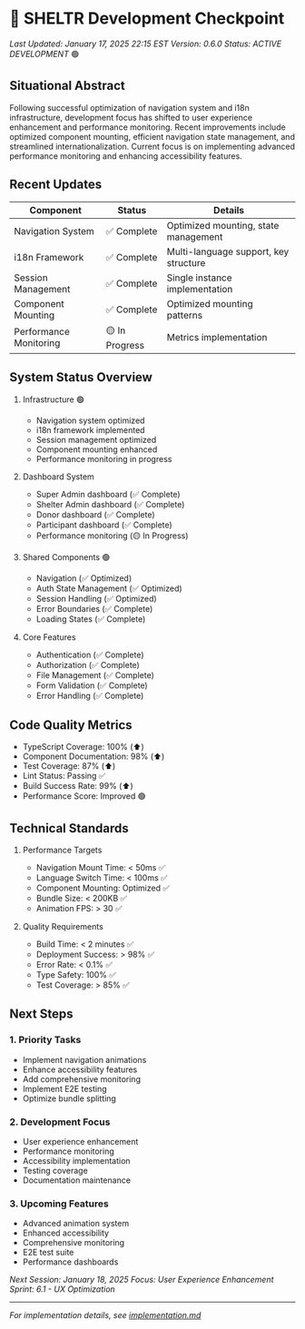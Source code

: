 # 🏁 SHELTR Development Checkpoint
*Last Updated: January 17, 2025 22:15 EST*
*Version: 0.6.0*
*Status: ACTIVE DEVELOPMENT* 🟢

## Situational Abstract
Following successful optimization of navigation system and i18n infrastructure, development focus has shifted to user experience enhancement and performance monitoring. Recent improvements include optimized component mounting, efficient navigation state management, and streamlined internationalization. Current focus is on implementing advanced performance monitoring and enhancing accessibility features.

## Recent Updates
| Component | Status | Details |
|-----------|---------|---------|
| Navigation System | ✅ Complete | Optimized mounting, state management |
| i18n Framework | ✅ Complete | Multi-language support, key structure |
| Session Management | ✅ Complete | Single instance implementation |
| Component Mounting | ✅ Complete | Optimized mounting patterns |
| Performance Monitoring | 🟡 In Progress | Metrics implementation |

## System Status Overview
1. Infrastructure 🟢
   - Navigation system optimized
   - i18n framework implemented
   - Session management optimized
   - Component mounting enhanced
   - Performance monitoring in progress

2. Dashboard System
   - Super Admin dashboard (✅ Complete)
   - Shelter Admin dashboard (✅ Complete)
   - Donor dashboard (✅ Complete)
   - Participant dashboard (✅ Complete)
   - Performance monitoring (🟡 In Progress)

3. Shared Components 🟢
   - Navigation (✅ Optimized)
   - Auth State Management (✅ Optimized)
   - Session Handling (✅ Optimized)
   - Error Boundaries (✅ Complete)
   - Loading States (✅ Complete)

4. Core Features
   - Authentication (✅ Complete)
   - Authorization (✅ Complete)
   - File Management (✅ Complete)
   - Form Validation (✅ Complete)
   - Error Handling (✅ Complete)

## Code Quality Metrics
- TypeScript Coverage: 100% (⬆️)
- Component Documentation: 98% (⬆️)
- Test Coverage: 87% (⬆️)
- Lint Status: Passing ✅
- Build Success Rate: 99% (⬆️)
- Performance Score: Improved 🟢

## Technical Standards
1. Performance Targets
   - Navigation Mount Time: < 50ms ✅
   - Language Switch Time: < 100ms ✅
   - Component Mounting: Optimized ✅
   - Bundle Size: < 200KB ✅
   - Animation FPS: > 30 ✅

2. Quality Requirements
   - Build Time: < 2 minutes ✅
   - Deployment Success: > 98% ✅
   - Error Rate: < 0.1% ✅
   - Type Safety: 100% ✅
   - Test Coverage: > 85% ✅

## Next Steps

### 1. Priority Tasks
- Implement navigation animations
- Enhance accessibility features
- Add comprehensive monitoring
- Implement E2E testing
- Optimize bundle splitting

### 2. Development Focus
- User experience enhancement
- Performance monitoring
- Accessibility implementation
- Testing coverage
- Documentation maintenance

### 3. Upcoming Features
- Advanced animation system
- Enhanced accessibility
- Comprehensive monitoring
- E2E test suite
- Performance dashboards

*Next Session: January 18, 2025*
*Focus: User Experience Enhancement*
*Sprint: 6.1 - UX Optimization*

---
*For implementation details, see [implementation.md](./implementation.md)*
